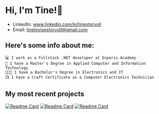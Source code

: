 # Hi, I'm Tine!👋
* LinkedIn: www.linkedin.com/in/tinestorvoll
* Email: tinelovisestorvoll@gmail.com

## Here's some info about me:

    💻 I work as a Fullstack .NET developer at Experis Academy
    📄 I have a Master's Degree in Applied Computer and Information Technology   
    👩🏻‍🎓 I have a Bachelor's Degree in Electronics and IT  
    📺 I have a Craft Certificate as a Computer Electronics Technician  


## My most recent projects
[![Readme Card](https://github-readme-stats.vercel.app/api/pin/?username=TLS97&repo=train-ticket-application&theme=graywhite)](https://github.com/TLS97/train-ticket-application)
[![Readme Card](https://github-readme-stats.vercel.app/api/pin/?username=TLS97&repo=yelp-camp&theme=graywhite)](https://github.com/TLS97/yelp-camp)
[![Readme Card](https://github-readme-stats.vercel.app/api/pin/?username=TLS97&repo=face-mask-detection&theme=graywhite)](https://github.com/TLS97/face-mask-detection)



